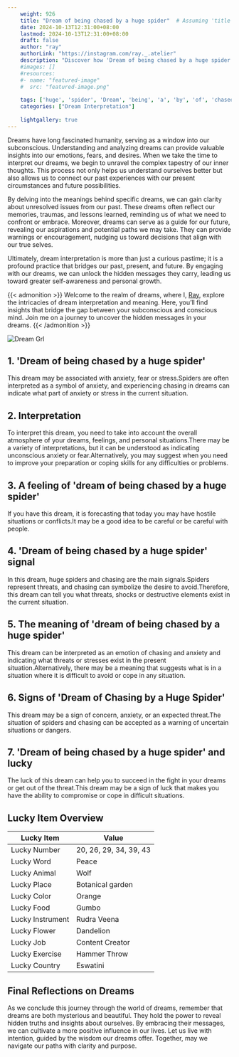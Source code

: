 ```yaml
---
    weight: 926
    title: "Dream of being chased by a huge spider"  # Assuming 'title' column exists
    date: 2024-10-13T12:31:00+08:00
    lastmod: 2024-10-13T12:31:00+08:00
    draft: false
    author: "ray"
    authorLink: "https://instagram.com/ray._.atelier"
    description: "Discover how 'Dream of being chased by a huge spider' can interpret your future and uncover its significant meanings in your life."
    #images: []
    #resources:
    #- name: "featured-image"
    #  src: "featured-image.png"
    
    tags: ['huge', 'spider', 'Dream', 'being', 'a', 'by', 'of', 'chased']
    categories: ["Dream Interpretation"]
    
    lightgallery: true
---
```

    
Dreams have long fascinated humanity, serving as a window into our subconscious. Understanding and analyzing dreams can provide valuable insights into our emotions, fears, and desires. When we take the time to interpret our dreams, we begin to unravel the complex tapestry of our inner thoughts. This process not only helps us understand ourselves better but also allows us to connect our past experiences with our present circumstances and future possibilities.

By delving into the meanings behind specific dreams, we can gain clarity about unresolved issues from our past. These dreams often reflect our memories, traumas, and lessons learned, reminding us of what we need to confront or embrace. Moreover, dreams can serve as a guide for our future, revealing our aspirations and potential paths we may take. They can provide warnings or encouragement, nudging us toward decisions that align with our true selves.

Ultimately, dream interpretation is more than just a curious pastime; it is a profound practice that bridges our past, present, and future. By engaging with our dreams, we can unlock the hidden messages they carry, leading us toward greater self-awareness and personal growth.

{{< admonition >}}
Welcome to the realm of dreams, where I, [Ray](https://instagram.com/ray._.atelier), explore the intricacies of dream interpretation and meaning. Here, you’ll find insights that bridge the gap between your subconscious and conscious mind. Join me on a journey to uncover the hidden messages in your dreams.
{{< /admonition >}}

![Dream Grl](https://cdn.pixabay.com/photo/2017/11/02/03/35/gothic-2910057_1280.jpg "Dream Grl")

## 1. 'Dream of being chased by a huge spider'
This dream may be associated with anxiety, fear or stress.Spiders are often interpreted as a symbol of anxiety, and experiencing chasing in dreams can indicate what part of anxiety or stress in the current situation.

## 2. Interpretation
To interpret this dream, you need to take into account the overall atmosphere of your dreams, feelings, and personal situations.There may be a variety of interpretations, but it can be understood as indicating unconscious anxiety or fear.Alternatively, you may suggest when you need to improve your preparation or coping skills for any difficulties or problems.

## 3. A feeling of 'dream of being chased by a huge spider'
If you have this dream, it is forecasting that today you may have hostile situations or conflicts.It may be a good idea to be careful or be careful with people.

## 4. 'Dream of being chased by a huge spider' signal
In this dream, huge spiders and chasing are the main signals.Spiders represent threats, and chasing can symbolize the desire to avoid.Therefore, this dream can tell you what threats, shocks or destructive elements exist in the current situation.

## 5. The meaning of 'dream of being chased by a huge spider'
This dream can be interpreted as an emotion of chasing and anxiety and indicating what threats or stresses exist in the present situation.Alternatively, there may be a meaning that suggests what is in a situation where it is difficult to avoid or cope in any situation.

## 6. Signs of 'Dream of Chasing by a Huge Spider'
This dream may be a sign of concern, anxiety, or an expected threat.The situation of spiders and chasing can be accepted as a warning of uncertain situations or dangers.

## 7. 'Dream of being chased by a huge spider' and lucky
The luck of this dream can help you to succeed in the fight in your dreams or get out of the threat.This dream may be a sign of luck that makes you have the ability to compromise or cope in difficult situations.

## Lucky Item Overview
| Lucky Item          | Value              |
|---------------|--------------------|
| Lucky Number        | 20, 26, 29, 34, 39, 43  |
| Lucky Word          | Peace |
| Lucky Animal        | Wolf |
| Lucky Place         | Botanical garden     |
| Lucky Color         | Orange     |
| Lucky Food          | Gumbo      |
| Lucky Instrument    | Rudra Veena |
| Lucky Flower        | Dandelion    |
| Lucky Job           | Content Creator       |
| Lucky Exercise      | Hammer Throw  |
| Lucky Country       | Eswatini    |


##  Final Reflections on Dreams

As we conclude this journey through the world of dreams, remember that dreams are both mysterious and beautiful. They hold the power to reveal hidden truths and insights about ourselves. By embracing their messages, we can cultivate a more positive influence in our lives. Let us live with intention, guided by the wisdom our dreams offer. Together, may we navigate our paths with clarity and purpose.
